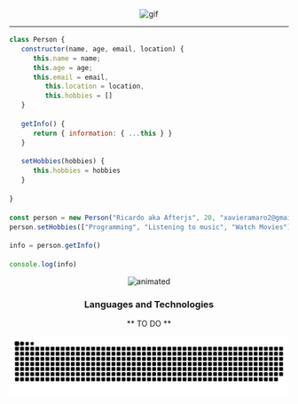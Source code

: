 <div align=center> 
   <img src="https://readme-typing-svg.herokuapp.com/?color=%2336BCF7&center=true&size=30&vCenter=true&lines=Hi%20There%20%F0%9F%96%90,%20I%27m%20Ricardo;%20Fullstack%20Developer%20%F0%9F%92%BB;%20Coffee%20lover%20%E2%98%95" alt="gif" />
</div>
<hr>

```javascript
class Person {
   constructor(name, age, email, location) {
      this.name = name;
      this.age = age;
      this.email = email,
         this.location = location,
         this.hobbies = []
   }

   getInfo() {
      return { information: { ...this } }
   }

   setHobbies(hobbies) {
      this.hobbies = hobbies
   }

}

const person = new Person("Ricardo aka Afterjs", 20, "xavieramaro2@gmail.com", "Viana do Castelo, Portugal")
person.setHobbies(["Programming", "Listening to music", "Watch Movies"])

info = person.getInfo()

console.log(info)

```


<p align="center">
  <img src="https://media1.tenor.com/images/e2fe0c53818f577f81e5ec3dc84e5ea7/tenor.gif?itemid=26496730" alt="animated" witdh="100px"/>
</p>


<h3 align="center">Languages and Technologies</h3>
<div align="center">
   

   ** TO DO **

</div>


   





![snake gif](https://github.com/afterjs/afterjs/blob/output/github-contribution-grid-snake.svg)
